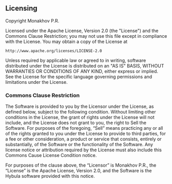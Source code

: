 ## Licensing

Copyright Monakhov P.R.

Licensed under the Apache License, Version 2.0 (the "License") and the Commons
Clause Restriction; you may not use this file except in compliance with the
License. You may obtain a copy of the License at

    http://www.apache.org/licenses/LICENSE-2.0

Unless required by applicable law or agreed to in writing, software distributed
under the License is distributed on an "AS IS" BASIS, WITHOUT WARRANTIES OR
CONDITIONS OF ANY KIND, either express or implied. See the License for the
specific language governing permissions and limitations under the License.

### Commons Clause Restriction

The Software is provided to you by the Licensor under the License, as defined
below, subject to the following condition. Without limiting other conditions in
the License, the grant of rights under the License will not include, and the
License does not grant to you, the right to Sell the Software. For purposes of
the foregoing, “Sell” means practicing any or all of the rights granted to you
under the License to provide to third parties, for a fee or other consideration,
a product or service that consists, entirely or substantially, of the Software
or the functionality of the Software. Any license notice or attribution required
by the License must also include this Commons Cause License Condition notice.

For purposes of the clause above, the “Licensor” is Monakhov P.R., the
“License” is the Apache License, Version 2.0, and the Software is the Hybula
software provided with this notice.
